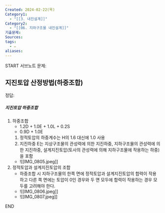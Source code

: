 ```yaml
---
Created: 2024-02-22(목)
Category1:
  - "[[3. 내진설계]]"
Category2:
  - "[[06. 지하구조물 내진설계]]"
기출문제: 
Sources: 
tags:
  - ✏️
aliases:
---
```

START
서브노트
문제:  
## 지진토압 산정방법(하중조합) 
정답: 

##### 지진토압 하중조합
1. 하중조합
	- 1.2D + 1.0E + 1.0L + 0.2S
	- 0.9D + 1.0E
	1. 정적토압의 하중계수는  H의 1.6 대신에 1.0 사용
	2. 지진하중 E는 지상구조물의 관성력에 의한 지진하중, 지하구조물의 관성력에 의한 지진하중, 설계지진토압(토사의 관성력에 의해 지하구조물에 작용하는 하중)을 포함
	- ![[IMG_0805.jpeg]]
2. 정적토압과 설계지진토압의 조합
	- 하중조합 시 지하구조물의 한쪽 면에 정적토압과 설계지진토압의 합력이 작용하고 다른 쪽 면에는 토압이 0인 경우와 두 면 모두에 합력이 작용하는 경우 모두를 고려해야 한다.
	- ![[IMG_0806.jpeg]]
	- ![[IMG_0807.jpeg]]
<!--ID: 1689769488842-->
END